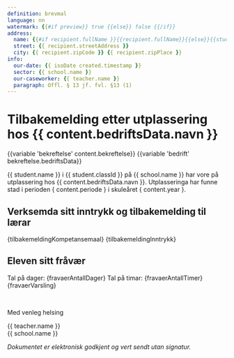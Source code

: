 ```yaml
---
definition: brevmal
language: nn
watermark: {{#if preview}} true {{else}} false {{/if}}
address:
  name: {{#if recipient.fullName }}{{recipient.fullName}}{{else}}{{student.name}}{{/if}}
  street: {{ recipient.streetAddress }}
  city: {{ recipient.zipCode }} {{ recipient.zipPlace }}
info:
  our-date: {{ isoDate created.timestamp }}
  sector: {{ school.name }}
  our-caseworker: {{ teacher.name }}
  paragraph: Offl. § 13 jf. fvl. §13 (1)
---
```


# Tilbakemelding etter utplassering hos {{ content.bedriftsData.navn }}

{{variable 'bekreftelse' content.bekreftelse}}
{{variable 'bedrift' bekreftelse.bedriftsData}}

{{ student.name }} i {{ student.classId }} på {{ school.name }} har vore på utplassering hos {{ content.bedriftsData.navn }}. Utplasseringa har funne stad i perioden { content.periode } i skuleåret { content.year }.

## Verksemda sitt inntrykk og tilbakemelding til lærar

{tilbakemeldingKompetansemaal}
{tilbakemeldingInntrykk}

## Eleven sitt fråvær

Tal på dager: {fravaerAntallDager}
Tal på timar: {fravaerAntallTimer}
{fravaerVarsling}

<br/>

Med venleg helsing

{{ teacher.name }}<br />
{{ school.name }}<br />

*Dokumentet er elektronisk godkjent og vert sendt utan signatur.*
